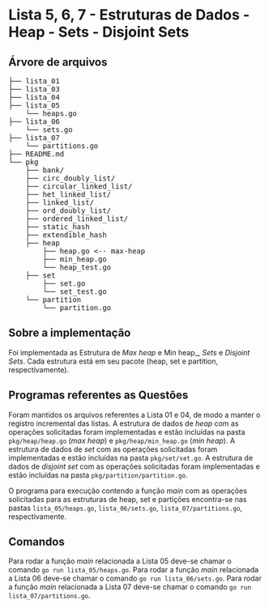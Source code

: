 # Lista 5, 6, 7 - Estruturas de Dados - Heap - Sets - Disjoint Sets

## Árvore de arquivos

<pre>
├── lista_01
├── lista_03
├── lista_04
├── lista_05
    └── heaps.go
├── lista_06
    └── sets.go
├── lista_07
    └── partitions.go
├── README.md
└── pkg
    ├── bank/
    ├── circ_doubly_list/
    ├── circular_linked_list/
    ├── het_linked_list/
    ├── linked_list/
    ├── ord_doubly_list/
    ├── ordered_linked_list/
    ├── static_hash
    ├── extendible_hash
    ├── heap
        ├── heap.go <-- max-heap
        ├── min_heap.go
        └── heap_test.go
    ├── set
        ├── set.go
        └── set_test.go
    └── partition
        └── partition.go
</pre>

## Sobre a implementação

Foi implementada as Estrutura de _Max heap_ e Min heap_, _Sets_ e _Disjoint Sets_. Cada estrutura está em seu pacote (heap, set e partition, respectivamente).

## Programas referentes as Questões

Foram mantidos os arquivos referentes a Lista 01 e 04, de modo a manter o registro incremental das listas. A estrutura de dados de _heap_ com as operações solicitadas foram implementadas 
e estão incluídas na pasta `pkg/heap/heap.go` (_max heap_) e `pkg/heap/min_heap.go` (_min heap_). A estrutura de dados de _set_ com as operações solicitadas foram implementadas 
e estão incluídas na pasta `pkg/set/set.go`. A estrutura de dados de _disjoint set_ com as operações solicitadas foram implementadas 
e estão incluídas na pasta `pkg/partition/partition.go`.

O programa para execução contendo a função _main_ com as operações solicitadas para as estruturas de heap, set e partições encontra-se nas pastas `lista_05/heaps.go`, `lista_06/sets.go`, `lista_07/partitions.go`, respectivamente.

## Comandos

Para rodar a função _main_ relacionada a Lista 05 deve-se chamar o comando `go run lista_05/heaps.go`. Para rodar a função _main_ relacionada a Lista 06 deve-se chamar o comando `go run lista_06/sets.go`. Para rodar a função _main_ relacionada a Lista 07 deve-se chamar o comando `go run lista_07/partitions.go`.
